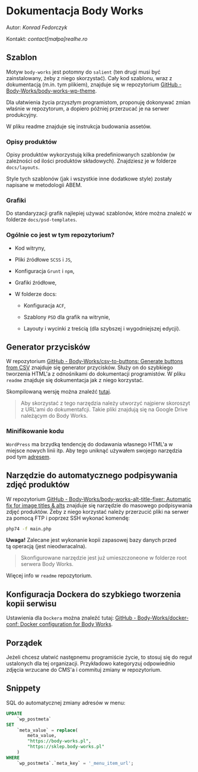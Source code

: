 # Dokumentacja Body Works

Autor: *Konrad Fedorczyk*

Kontakt: *contact[małpa]realhe.ro*

## Szablon

Motyw `body-works` jest potomny do `salient` (ten drugi musi być zainstalowany, żeby z niego skorzystać). Cały kod szablonu, wraz z dokumentacją (m.in. tym plikiem), znajduje się w repozytorium [GitHub - Body-Works/body-works-wp-theme](https://github.com/Body-Works/body-works-wp-theme).

Dla ułatwienia życia przyszłym programistom, proponuję dokonywać zmian właśnie w repozytorum, a dopiero później przerzucać je na serwer produkcyjny.

W pliku readme znajduje się instrukcja budowania assetów.

### Opisy produktów

Opisy produktów wykorzystują kilka predefiniowanych szablonów (w zależności od ilości produktów składowych). Znajdziesz je w folderze `docs/layouts`. 

Style tych szablonów (jak i wszystkie inne dodatkowe style) zostały napisane w metodologii ABEM.

### Grafiki

Do standaryzacji grafik najlepiej używać szablonów, które można znaleźć w folderze `docs/psd-templates`. 

### Ogólnie co jest w tym repozytorium?

- Kod witryny,

- Pliki źródłowe `SCSS` i `JS`,

- Konfiguracja `Grunt` i `npm`,

- Grafiki źródłowe,

- W folderze docs:
  
  - Konfiguracja `ACF`,
  
  - Szablony `PSD` dla grafik na witrynie,
  
  - Layouty i wycinki z treścią (dla szybszej i wygodniejszej edycji).



## Generator przycisków

W repozytorium [GitHub - Body-Works/csv-to-buttons: Generate buttons from CSV](https://github.com/Body-Works/csv-to-buttons) znajduje się generator przycisków. Służy on do szybkiego tworzenia HTML'a z odnośnikami do dokumentacji programistów. W pliku `readme` znajduje się dokumentacja jak z niego korzystać. 

Skompilowaną wersję można znaleźć [tutaj](https://body-works.pl/csv-to-buttons/).

> Aby skorzystać z tego narzędzia należy utworzyć najpierw skoroszyt z URL'ami do dokumentafcji. Takie pliki znajdują się na Google Drive należącym do Body Works. 

### Minifikowanie kodu

`WordPress` ma brzydką tendencję do dodawania własnego HTML'a w miejsce nowych linii itp. Aby tego uniknąć używałem swojego narzędzia pod tym [adresem](https://minifyhtml.realhe.ro/).

## Narzędzie do automatycznego podpisywania zdjęć produktów

W repozytorium [GitHub - Body-Works/body-works-alt-title-fixer: Automatic fix for image titles & alts](https://github.com/Body-Works/body-works-alt-title-fixer) znajduje się narzędzie do masowego podpisywania zdjęć produktów. Żeby z niego korzystać należy przerzucić pliki na serwer za pomocą FTP i poprzez SSH wykonać komendę:

```bash
php74 -f main.php
```

**Uwaga!** Zalecane jest wykonanie kopii zapasowej bazy danych przed tą operacją (jest nieodwracalna).

> Skonfigurowane narzędzie jest już umieszczoneone w folderze root serwera Body Works. 

Więcej info w `readme` repozytorium.

## Konfiguracja Dockera do szybkiego tworzenia kopii serwisu

Ustawienia dla `Dockera` można znaleźć tutaj: [GitHub - Body-Works/docker-conf: Docker configuration for Body Works](https://github.com/Body-Works/docker-conf). 

## Porządek

Jeżeli chcesz ułatwić następnemu programiście życie, to stosuj się do reguł ustalonych dla tej organizacji. Przykładowo kategoryzuj odpowiednio zdjęcia wrzucane do CMS'a i commituj zmiany w repozytorium. 

## Snippety

SQL do automatycznej zmiany adresów w menu:

```sql
UPDATE
    `wp_postmeta`
SET
    `meta_value` = replace(
        meta_value,
        "https://body-works.pl",
        "https://sklep.body-works.pl"
    )
WHERE
    `wp_postmeta`.`meta_key` = '_menu_item_url';
 ```
